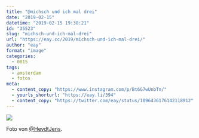 ```yaml
---
title: "@michsch und ich mal drei"
date: "2019-02-15"
datetime: "2019-02-15 19:38:21"
id: "35523"
slug: "michsch-und-ich-mal-drei"
url: "https://eay.cc/2019/michsch-und-ich-mal-drei/"
author: "eay"
format: "image"
categories:
  - 0815
tags:
  - amsterdam
  - fotos
meta:
  - content_copy: "https://www.instagram.com/p/Bt6G7wUnbTn/"
  - yourls_shorturl: "https://eay.li/394"
  - content_copy: "https://twitter.com/eay/status/1096436176142118912"
---
```


[![](https://eay.cc/uploads/2019/3x-small.jpeg)](https://eay.cc/uploads/2019/3x.jpeg)

Foto von [@HeydtJens](https://twitter.com/HeydtJens).
